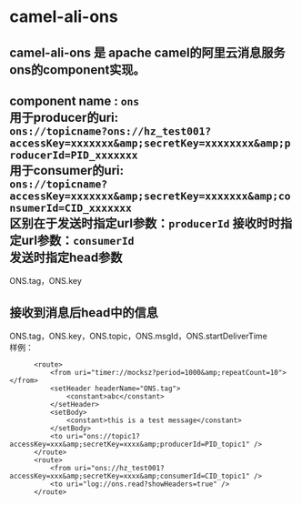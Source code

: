 camel-ali-ons
==========
camel-ali-ons 是 apache camel的阿里云消息服务ons的component实现。
------
component name :  `ons`  
用于producer的uri:   
`ons://topicname?ons://hz_test001?accessKey=xxxxxxx&amp;secretKey=xxxxxxxx&amp;producerId=PID_xxxxxxx`   
用于consumer的uri:    
`ons://topicname?accessKey=xxxxxxx&amp;secretKey=xxxxxxx&amp;consumerId=CID_xxxxxxx`   
区别在于发送时指定url参数：`producerId`  接收时时指定url参数：`consumerId`  
发送时指定head参数  
------
ONS.tag，ONS.key  

接收到消息后head中的信息
------
ONS.tag，ONS.key，ONS.topic，ONS.msgId，ONS.startDeliverTime  
样例：
```
      <route>
          <from uri="timer://mocksz?period=1000&amp;repeatCount=10"></from>
          <setHeader headerName="ONS.tag">
              <constant>abc</constant>
          </setHeader>
          <setBody>
              <constant>this is a test message</constant>
          </setBody>
          <to uri="ons://topic1?accessKey=xxx&amp;secretKey=xxxx&amp;producerId=PID_topic1" />
      </route>
      <route>
          <from uri="ons://hz_test001?accessKey=xxx&amp;secretKey=xxxx&amp;consumerId=CID_topic1" />
          <to uri="log://ons.read?showHeaders=true" />
      </route>

```

